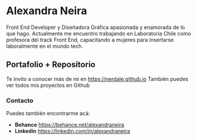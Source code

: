 # Alexandra Neira
Front End Developer y Diseñadora Gráfica apasionada y enamorada de lo que hago. Actualmente me encuentro trabajando en Laboratoria Chile como profesora del track Front End, capacitando a mujeres para insertarse laboralmente en el mundo tech.

## Portafolio + Repositorio
Te invito a conocer más de mi en https://nerdale.github.io
También puedes ver todos mis proyectos en Github

### Contacto
Puedes también encontrarme acá:

+ **Behance** https://behance.net/alexandraneira
+ **Linkedin** https://linkedin.com/in/alexandraneira